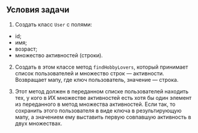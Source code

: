 ## Условия задачи
1. Создать класс `User` с полями:

- id;  
- имя;  
- возраст;  
- множество активностей (строки).  

2. Создать в этом классе метод `findHobbyLovers`, который принимает список пользователей и множество строк — активности. 
Возвращает мапу, где ключ пользователь, значение — строка.  
  
3. Этот метод должен в переданном списке пользователей находить тех, у кого в ИХ множестве активностей есть хотя бы один 
элемент из переданного в метод множества активностей. Если так, то сохранить этого пользователя в виде ключа в результирующую 
мапу, а значением ему выставить первую совпавшую активность в двух множествах.